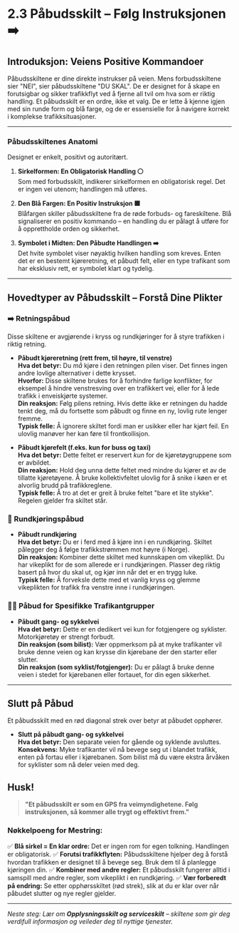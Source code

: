 # 2.3 Påbudsskilt – Følg Instruksjonen ➡️

## Introduksjon: Veiens Positive Kommandoer
Påbudsskiltene er dine direkte instrukser på veien. Mens forbudsskiltene sier "NEI", sier påbudsskiltene "DU SKAL". De er designet for å skape en forutsigbar og sikker trafikkflyt ved å fjerne all tvil om hva som er riktig handling. Et påbudsskilt er en ordre, ikke et valg. De er lette å kjenne igjen med sin runde form og blå farge, og de er essensielle for å navigere korrekt i komplekse trafikksituasjoner.

---

### Påbudsskiltenes Anatomi

Designet er enkelt, positivt og autoritært.

1.  **Sirkelformen: En Obligatorisk Handling ⚪**  
    Som med forbudsskilt, indikerer sirkelformen en obligatorisk regel. Det er ingen vei utenom; handlingen må utføres.

2.  **Den Blå Fargen: En Positiv Instruksjon 🟦**  
    Blåfargen skiller påbudsskiltene fra de røde forbuds- og fareskiltene. Blå signaliserer en positiv kommando – en handling du er pålagt å utføre for å opprettholde orden og sikkerhet.

3.  **Symbolet i Midten: Den Påbudte Handlingen ➡️**  
    Det hvite symbolet viser nøyaktig hvilken handling som kreves. Enten det er en bestemt kjøreretning, et påbudt felt, eller en type trafikant som har eksklusiv rett, er symbolet klart og tydelig.

---

## Hovedtyper av Påbudsskilt – Forstå Dine Plikter

### ➡️ Retningspåbud
Disse skiltene er avgjørende i kryss og rundkjøringer for å styre trafikken i riktig retning.

-   **Påbudt kjøreretning (rett frem, til høyre, til venstre)**  
    **Hva det betyr:** Du *må* kjøre i den retningen pilen viser. Det finnes ingen andre lovlige alternativer i dette krysset.  
    **Hvorfor:** Disse skiltene brukes for å forhindre farlige konflikter, for eksempel å hindre venstresving over en trafikkert vei, eller for å lede trafikk i enveiskjørte systemer.  
    **Din reaksjon:** Følg pilens retning. Hvis dette ikke er retningen du hadde tenkt deg, må du fortsette som påbudt og finne en ny, lovlig rute lenger fremme.  
    **Typisk felle:** Å ignorere skiltet fordi man er usikker eller har kjørt feil. En ulovlig manøver her kan føre til frontkollisjon.

-   **Påbudt kjørefelt (f.eks. kun for buss og taxi)**  
    **Hva det betyr:** Dette feltet er reservert *kun* for de kjøretøygruppene som er avbildet.  
    **Din reaksjon:** Hold deg unna dette feltet med mindre du kjører et av de tillatte kjøretøyene. Å bruke kollektivfeltet ulovlig for å snike i køen er et alvorlig brudd på trafikkreglene.  
    **Typisk felle:** Å tro at det er greit å bruke feltet "bare et lite stykke". Regelen gjelder fra skiltet står.

### 🔄 Rundkjøringspåbud

-   **Påbudt rundkjøring**  
    **Hva det betyr:** Du er i ferd med å kjøre inn i en rundkjøring. Skiltet pålegger deg å følge trafikkstrømmen mot høyre (i Norge).  
    **Din reaksjon:** Kombiner dette skiltet med kunnskapen om vikeplikt. Du har vikeplikt for de som allerede er i rundkjøringen. Plasser deg riktig basert på hvor du skal ut, og kjør inn når det er en trygg luke.  
    **Typisk felle:** Å forveksle dette med et vanlig kryss og glemme vikeplikten for trafikk fra venstre inne i rundkjøringen.

### 🚴‍♂️ Påbud for Spesifikke Trafikantgrupper

-   **Påbudt gang- og sykkelvei**  
    **Hva det betyr:** Dette er en dedikert vei kun for fotgjengere og syklister. Motorkjøretøy er strengt forbudt.  
    **Din reaksjon (som bilist):** Vær oppmerksom på at myke trafikanter vil bruke denne veien og kan krysse din kjørebane der den starter eller slutter.  
    **Din reaksjon (som syklist/fotgjenger):** Du er pålagt å bruke denne veien i stedet for kjørebanen eller fortauet, for din egen sikkerhet.

---

## Slutt på Påbud

Et påbudsskilt med en rød diagonal strek over betyr at påbudet opphører.

-   **Slutt på påbudt gang- og sykkelvei**  
    **Hva det betyr:** Den separate veien for gående og syklende avsluttes.  
    **Konsekvens:** Myke trafikanter vil nå bevege seg ut i blandet trafikk, enten på fortau eller i kjørebanen. Som bilist må du være ekstra årvåken for syklister som nå deler veien med deg.

## Husk!

> **"Et påbudsskilt er som en GPS fra veimyndighetene. Følg instruksjonen, så kommer alle trygt og effektivt frem."**

### Nøkkelpoeng for Mestring:
✅ **Blå sirkel = En klar ordre:** Det er ingen rom for egen tolkning. Handlingen er obligatorisk.
✅ **Forutsi trafikkflyten:** Påbudsskiltene hjelper deg å forstå hvordan trafikken er designet til å bevege seg. Bruk dem til å planlegge kjøringen din.
✅ **Kombiner med andre regler:** Et påbudsskilt fungerer alltid i samspill med andre regler, som vikeplikt i en rundkjøring.
✅ **Vær forberedt på endring:** Se etter opphørsskiltet (rød strek), slik at du er klar over når påbudet slutter og nye regler gjelder.

---

*Neste steg: Lær om **Opplysningsskilt og serviceskilt** – skiltene som gir deg verdifull informasjon og veileder deg til nyttige tjenester.*